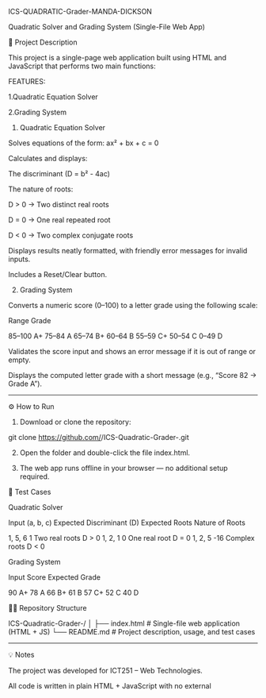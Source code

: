 ICS-QUADRATIC-Grader-MANDA-DICKSON

Quadratic Solver and Grading System (Single-File Web App)

📝 Project Description

This project is a single-page web application built using HTML and JavaScript that performs two main functions:

FEATURES:

1.Quadratic Equation Solver

2.Grading System



1. Quadratic Equation Solver

Solves equations of the form: ax² + bx + c = 0

Calculates and displays:

The discriminant (D = b² - 4ac)

The nature of roots:

D > 0 → Two distinct real roots

D = 0 → One real repeated root

D < 0 → Two complex conjugate roots



Displays results neatly formatted, with friendly error messages for invalid inputs.

Includes a Reset/Clear button.



2. Grading System

Converts a numeric score (0–100) to a letter grade using the following scale:

Range	Grade

85–100	A+
75–84	A
65–74	B+
60–64	B
55–59	C+
50–54	C
0–49	D


Validates the score input and shows an error message if it is out of range or empty.

Displays the computed letter grade with a short message (e.g., “Score 82 → Grade A”).





---

⚙️ How to Run

1. Download or clone the repository:

git clone https://github.com/<your-username>/ICS-Quadratic-Grader-<Surname-Firstname>.git


2. Open the folder and double-click the file index.html.


3. The web app runs offline in your browser — no additional setup required.

🧪 Test Cases

Quadratic Solver

Input (a, b, c)	Expected Discriminant (D)	Expected Roots	Nature of Roots

1, 5, 6	1	Two real roots	D > 0
1, 2, 1	0	One real root	D = 0
1, 2, 5	-16	Complex roots	D < 0


Grading System

Input Score	Expected Grade

90	A+
78	A
66	B+
61	B
57	C+
52	C
40	D


🧑‍💻 Repository Structure

ICS-Quadratic-Grader-<Surname-Firstname>/
│
├── index.html   # Single-file web application (HTML + JS)
└── README.md    # Project description, usage, and test cases


---

💡 Notes

The project was developed for ICT251 – Web Technologies.

All code is written in plain HTML + JavaScript with no external 
